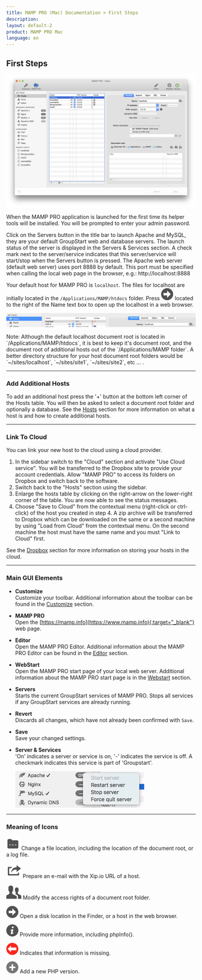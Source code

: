 ```yaml
---
title: MAMP PRO (Mac) Documentation > First Steps
description: 
layout: default-2
product: MAMP PRO Mac
language: en
---
```


## First Steps

![MAMP](/en/MAMP-PRO-Mac/First-Steps/FirstSteps.png)

When the MAMP PRO application is launched for the first time its helper tools will be installed. You will be prompted to enter your admin password.

Click on the Servers button in the title bar to launch Apache and MySQL, they are your default GroupStart web and database servers. The launch status of the server is displayed in the Servers & Services section. A check mark next to the server/service indicates that this server/service will start/stop when the Servers button is pressed.  The Apache web server (default web server) uses port 8888 by default. This port must be specified when calling the local web page in the browser, e.g.: http://localhost:8888

Your default host for MAMP PRO is `localhost`. The files for localhost are initially located in the `/Applications/MAMP/htdocs` folder. Press ![MAMP](/en/MAMP-PRO-Mac/First-Steps/BlackArrow.png) located to the right of the Name text box to open up the localhost in a web browser.

![MAMP](/en/MAMP-PRO-Mac/First-Steps/OpenLocalHost.png)

<div class="alert" role="alert">
Note: Although the default localhost document root is located in `/Applications/MAMP/htdocs`, it is best to keep it's document root, and the document root of additional hosts out of the `/Applications/MAMP folder`. A better directory structure for your host document root folders would be `~/sites/localhost`, `~/sites/site1`, `~/sites/site2`, etc ... .
</div>

---

### Add Additional Hosts

To add an additional host press the '+' button at the bottom left corner of the Hosts table. You will then be asked to select a document root folder and optionally a database. See the [Hosts](../Settings/Hosts/General) section for more information on what a host is and how to create additional hosts.

---

### Link To Cloud

You can link your new host to the cloud using a cloud provider.

1. In the sidebar switch to the "Cloud" section and activate "Use Cloud service". You will be transferred to the Dropbox site to provide your account credentials. Allow "MAMP PRO" to access its folders on Dropbox and switch back to the software.
2. Switch back to the "Hosts" section using the sidebar.
3. Enlarge the hosts table by clicking on the right-arrow on the lower-right corner of the table. You are now able to see the status messages.
4. Choose "Save to Cloud" from the contextual menu (right-click or ctrl-click) of the host you created in step 4. A zip archive will be transferred to Dropbox which can be downloaded on the same or a second machine by using "Load from Cloud" from the contextual menu. On the second machine the host must have the same name and you must "Link to Cloud" first.

See the [Dropbox](../Settings/Hosts/Cloud) section for more information on storing your hosts in the cloud.

---

### Main GUI Elements


*  **Customize**  
   Customize your toolbar. Additional information about the toolbar can be found in the [Customize](../Customize/) section.
*  **MAMP PRO**  
   Open the  [https://mamp.info](https://www.mamp.info){:target="_blank"} web page.
*  **Editor**  
   Open the MAMP PRO Editor. Additional information about the MAMP PRO Editor can be found in the [Editor](../Editor/)
   section.
*  **WebStart**  
   Open the MAMP PRO start page of your local web server.
   Additional information about the MAMP PRO start page is in the [Webstart](../WebStart) section.
*  **Servers**  
   Starts the current GroupStart services of MAMP PRO. Stops all services if any GroupStart services are already running. 
*  **Revert**  
   Discards all changes, which have not already been confirmed with `Save`.
*  **Save**  
   Save your changed settings.
*  **Server & Services**  
   'On' indicates a server or service is on, '-' indicates the service is off. A checkmark indicates this service is part of
   'Groupstart'.
   
   ![MAMP](/en/MAMP-PRO-Mac/First-Steps/ServerServices.png)

---

### Meaning of Icons

![MAMP](/en/MAMP-PRO-Mac/First-Steps/Docs.png) Change a file location, including the location of the document root, or a log file. 

![MAMP](/en/MAMP-PRO-Mac/First-Steps/Mail.png) Prepare an e-mail with the Xip.io URL of a host.

![MAMP](/en/MAMP-PRO-Mac/First-Steps/Rights.png) Modify the access rights of a document root folder.

![MAMP](/en/MAMP-PRO-Mac/First-Steps/BlackArrow.png) Open a disk location in the Finder, or a host in the web browser.

![MAMP](/en/MAMP-PRO-Mac/First-Steps/info.png) Provide more information, including phpInfo().

![MAMP](/en/MAMP-PRO-Mac/First-Steps/RedArrow.png) Indicates that information is missing.

![MAMP](/en/MAMP-PRO-Mac/First-Steps/Plus.png) Add a new PHP version.
